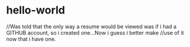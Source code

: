 # hello-world

//Was told that the only way a resume would be viewed was if i had a GITHUB account, so i created one...Now i guess i better make //use of it now that i have one.
